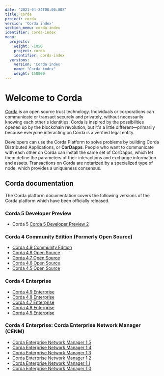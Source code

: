 ```yaml
---
date: '2021-04-24T00:00:00Z'
title: Corda
project: corda
version: 'Corda index'
section_menu: corda-index
identifier: corda-index
menu:
  projects:
    weight: -1050
    project: corda
    identifier: corda-index
  versions:
    version: 'Corda index'
    name: "Corda index"
    weight: 150000
---
```


# Welcome to Corda

[Corda](https://www.corda.net/) is an open source trust technology. Individuals or corporations can communicate or transact securely and privately, without necessarily knowing each other's identities. Corda is inspired by the possibilities opened up by the blockchain revolution, but it's a little different—primarily because everyone interacting on Corda is a verified legal entity.

Developers can use the Corda Platform to solve problems by building Corda Distributed Applications, or **CorDapps**. People who want to communicate with each other on Corda can install the same set of CorDapps, which let them define the parameters of their interactions and exchange information and assets. Transactions on Corda are notarized by a specialized type of node, which provides a uniqueness consensus.

## Corda documentation

The Corda platform documentation covers the following versions of the Corda platform which have been officially released.

### Corda 5 Developer Preview

* Corda 5 [Corda 5 Developer Preview 2](../platform/corda/5.0-dev-preview-2.html)

### Corda 4 Community Edition (Formerly Open Source)

* [Corda 4.9 Community Edition](../platform/corda/4.9/open-source.html)
* [Corda 4.8 Open Source](../platform/corda/4.8/open-source.html)
* [Corda 4.7 Open Source](../platform/corda/4.7/open-source.html)
* [Corda 4.6 Open Source](../platform/corda/4.6/open-source.html)
* [Corda 4.5 Open Source](../platform/corda/4.5/open-source.html)

### Corda 4 Enterprise

* [Corda 4.9 Enterprise](../platform/corda/4.8/enterprise.html)
* [Corda 4.8 Enterprise](../platform/corda/4.8/enterprise.html)
* [Corda 4.7 Enterprise](../platform/corda/4.7/enterprise.html)
* [Corda 4.6 Enterprise](../platform/corda/4.6/enterprise.html)
* [Corda 4.5 Enterprise](../platform/corda/4.5/enterprise.html)

### Corda 4 Enterprise: Corda Enterprise Network Manager (CENM)

* [Corda Enterprise Network Manager 1.5](../platform/corda/1.5/cenm.html)
* [Corda Enterprise Network Manager 1.4](../platform/corda/1.4/cenm.html)
* [Corda Enterprise Network Manager 1.3](../platform/corda/1.3/cenm.html)
* [Corda Enterprise Network Manager 1.2](../platform/corda/1.2/cenm.html)
* [Corda Enterprise Network Manager 1.1](../platform/corda/1.1/cenm.html)
* [Corda Enterprise Network Manager 1.0](../platform/corda/1.0/cenm.html)
